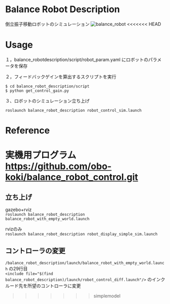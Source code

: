 # Balance Robot Description
倒立振子移動ロボットのシミュレーション
![balance_robot](https://user-images.githubusercontent.com/60743930/104920146-b5a27e80-59da-11eb-8a1b-30fabd63d69b.png)
<<<<<<< HEAD

# Usage

１，balance_robotdescription/script/robot_param.yaml にロボットのパラメータを保存

２，フィードバックゲインを算出するスクリプトを実行
```
$ cd balance_robot_description/script
$ python get_control_gain.py
```
３、ロボットのシミュレーション立ち上げ
```
roslaunch balance_robot_description robot_control_sim.launch
```

# Reference

実機用プログラム
https://github.com/obo-koki/balance_robot_control.git
=======
## 立ち上げ
gazebo+rviz   
```roslaunch balance_robot_description balance_robot_with_empty_world.launch```

rvizのみ   
```roslaunch balance_robot_description robot_display_simple_sim.launch```


## コントローラの変更
```/balance_robot_description/launch/balance_robot_with_empty_world.launch``` の29行目   
```<include file="$(find balance_robot_description)/launch/robot_control_diff.launch"/>```
のインクルード先を所望のコントローラに変更
>>>>>>> simplemodel
